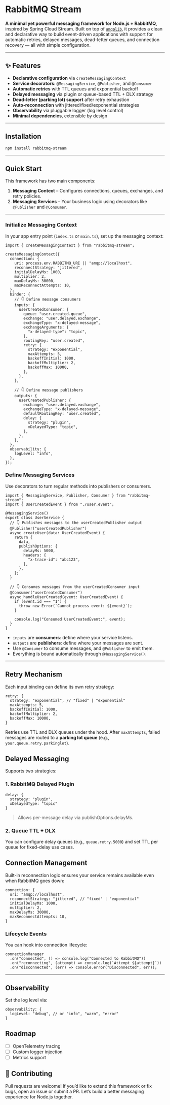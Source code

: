 # RabbitMQ Stream

**A minimal yet powerful messaging framework for Node.js + RabbitMQ**, inspired by Spring Cloud Stream. Built on top of [`amqplib`](https://www.npmjs.com/package/amqplib), it provides a clean and declarative way to build event-driven applications with support for automatic retries, delayed messages, dead-letter queues, and connection recovery — all with simple configuration.

---

## ✨ Features

- **Declarative configuration** via `createMessagingContext`
- **Service decorators**: `@MessagingService`, `@Publisher`, and `@Consumer`
- **Automatic retries** with TTL queues and exponential backoff
- **Delayed messaging** via plugin or queue-based TTL + DLX strategy
- **Dead-letter (parking lot) support** after retry exhaustion
- **Auto-reconnection** with jittered/fixed/exponential strategies
- **Observability** via pluggable logger (log level control)
- **Minimal dependencies**, extensible by design

---

## Installation

```bash
npm install rabbitmq-stream
```

---

## Quick Start

This framework has two main components:

1. **Messaging Context** – Configures connections, queues, exchanges, and retry policies.
2. **Messaging Services** – Your business logic using decorators like `@Publisher` and `@Consumer`.

---

### Initialize Messaging Context

In your app entry point (`index.ts` or `main.ts`), set up the messaging context:

```tsx
import { createMessagingContext } from "rabbitmq-stream";

createMessagingContext({
  connection: {
    uri: process.env.RABBITMQ_URI || "amqp://localhost",
    reconnectStrategy: "jittered",
    initialDelayMs: 1000,
    multiplier: 2,
    maxDelayMs: 30000,
    maxReconnectAttempts: 10,
  },
  binder: {
    // 👇 Define message consumers
    inputs: {
      userCreatedConsumer: {
        queue: "user.created.queue",
        exchange: "user.delayed.exchange",
        exchangeType: "x-delayed-message",
        exchangeArguments: {
          "x-delayed-type": "topic",
        },
        routingKey: "user.created",
        retry: {
          strategy: "exponential",
          maxAttempts: 5,
          backoffInitial: 1000,
          backoffMultiplier: 2,
          backoffMax: 10000,
        },
      },
    },

    // 👇 Define message publishers
    outputs: {
      userCreatedPublisher: {
        exchange: "user.delayed.exchange",
        exchangeType: "x-delayed-message",
        defaultRoutingKey: "user.created",
        delay: {
          strategy: "plugin",
          xDelayedType: "topic",
        },
      },
    },
  },
  observability: {
    logLevel: "info",
  },
});
```

### Define Messaging Services

Use decorators to turn regular methods into publishers or consumers.

```tsx
import { MessagingService, Publisher, Consumer } from "rabbitmq-stream";
import { UserCreatedEvent } from "./user.event";

@MessagingService()
export class UserService {
  // 👇 Publishes messages to the userCreatedPublisher output
  @Publisher("userCreatedPublisher")
  async createUser(data: UserCreatedEvent) {
    return {
      data,
      publishOptions: {
        delayMs: 5000,
        headers: {
          "x-trace-id": "abc123",
        },
      },
    };
  }

  // 👇 Consumes messages from the userCreatedConsumer input
  @Consumer("userCreatedConsumer")
  async handleUserCreated(event: UserCreatedEvent) {
    if (event.id === "1") {
      throw new Error(`Cannot process event: ${event}`);
    }

    console.log("Consumed UserCreatedEvent:", event);
  }
}
```

- `inputs` are **consumers**: define where your service listens.
- `outputs` are **publishers**: define where your messages are sent.
- Use `@Consumer` to consume messages, and `@Publisher` to emit them.
- Everything is bound automatically through `@MessagingService()`.

---

## Retry Mechanism

Each input binding can define its own retry strategy:

```tsx
retry: {
  strategy: "exponential", // "fixed" | "exponential"
  maxAttempts: 5,
  backoffInitial: 1000,
  backoffMultiplier: 2,
  backoffMax: 10000,
}
```

Retries use TTL and DLX queues under the hood. After `maxAttempts`, failed messages are routed to a **parking lot queue** (e.g., `your.queue.retry.parkinglot`).

## Delayed Messaging

Supports two strategies:

### 1. **RabbitMQ Delayed Plugin**

```tsx
delay: {
  strategy: "plugin",
  xDelayedType: "topic"
}
```

> Allows per-message delay via publishOptions.delayMs.

### 2. **Queue TTL + DLX**

You can configure delay queues (e.g., `queue.retry.5000`) and set TTL per queue for fixed-delay use cases.

## Connection Management

Built-in reconnection logic ensures your service remains available even when RabbitMQ goes down:

```tsx
connection: {
  uri: "amqp://localhost",
  reconnectStrategy: "jittered", // "fixed" | "exponential"
  initialDelayMs: 1000,
  multiplier: 2,
  maxDelayMs: 30000,
  maxReconnectAttempts: 10,
}
```

### Lifecycle Events

You can hook into connection lifecycle:

```tsx
connectionManager
  .on("connected", () => console.log("Connected to RabbitMQ"))
  .on("reconnecting", (attempt) => console.log(`Attempt ${attempt}`))
  .on("disconnected", (err) => console.error("Disconnected", err));
```

---

## Observability

Set the log level via:

```tsx
observability: {
  logLevel: "debug", // or "info", "warn", "error"
}
```

## Roadmap

- [ ] OpenTelemetry tracing
- [ ] Custom logger injection
- [ ] Metrics support

## 🙌 Contributing

Pull requests are welcome! If you’d like to extend this framework or fix bugs, open an issue or submit a PR. Let’s build a better messaging experience for Node.js together.
